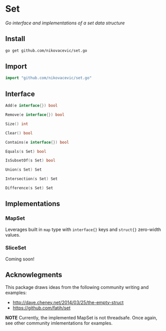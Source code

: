 # Set
*Go interface and implementations of a set data structure*

## Install
```bash
go get github.com/nikovacevic/set.go
```
## Import
```go
import "github.com/nikovacevic/set.go"
```
## Interface
```go
Add(e interface{}) bool

Remove(e interface{}) bool

Size() int

Clear() bool

Contains(e interface{}) bool

Equals(s Set) bool

IsSubsetOf(s Set) bool

Union(s Set) Set

Intersection(s Set) Set

Difference(s Set) Set
```
## Implementations
### MapSet
Leverages built in `map` type with `interface{}` keys and `struct{}` zero-width values.
### SliceSet
Coming soon!

## Acknowlegments
This package draws ideas from the following community writing and examples:
- http://dave.cheney.net/2014/03/25/the-empty-struct
- https://github.com/fatih/set

**NOTE** Currently, the implemented MapSet is not threadsafe. Once again, see other community imlementations for examples.

